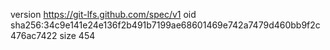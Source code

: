 version https://git-lfs.github.com/spec/v1
oid sha256:34c9e141e24e136f2b491b7199ae68601469e742a7479d460bb9f2c476ac7422
size 454
